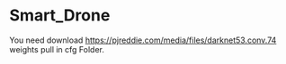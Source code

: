 # Smart_Drone
You need download https://pjreddie.com/media/files/darknet53.conv.74 weights pull in cfg Folder.
